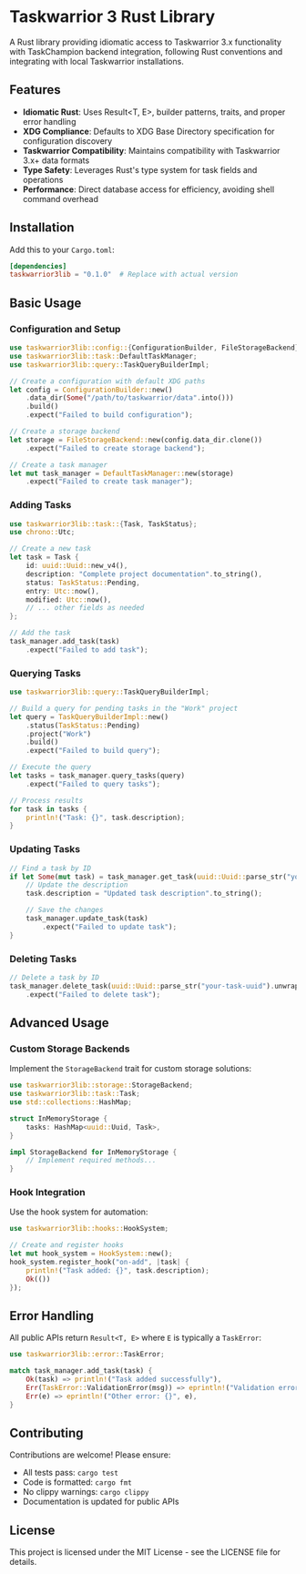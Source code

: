 # Taskwarrior 3 Rust Library

A Rust library providing idiomatic access to Taskwarrior 3.x functionality with TaskChampion backend integration, following Rust conventions and integrating with local Taskwarrior installations.

## Features

- **Idiomatic Rust**: Uses Result<T, E>, builder patterns, traits, and proper error handling
- **XDG Compliance**: Defaults to XDG Base Directory specification for configuration discovery
- **Taskwarrior Compatibility**: Maintains compatibility with Taskwarrior 3.x+ data formats
- **Type Safety**: Leverages Rust's type system for task fields and operations
- **Performance**: Direct database access for efficiency, avoiding shell command overhead

## Installation

Add this to your `Cargo.toml`:

```toml
[dependencies]
taskwarrior3lib = "0.1.0"  # Replace with actual version
```

## Basic Usage

### Configuration and Setup

```rust
use taskwarrior3lib::config::{ConfigurationBuilder, FileStorageBackend};
use taskwarrior3lib::task::DefaultTaskManager;
use taskwarrior3lib::query::TaskQueryBuilderImpl;

// Create a configuration with default XDG paths
let config = ConfigurationBuilder::new()
    .data_dir(Some("/path/to/taskwarrior/data".into()))
    .build()
    .expect("Failed to build configuration");

// Create a storage backend
let storage = FileStorageBackend::new(config.data_dir.clone())
    .expect("Failed to create storage backend");

// Create a task manager
let mut task_manager = DefaultTaskManager::new(storage)
    .expect("Failed to create task manager");
```

### Adding Tasks

```rust
use taskwarrior3lib::task::{Task, TaskStatus};
use chrono::Utc;

// Create a new task
let task = Task {
    id: uuid::Uuid::new_v4(),
    description: "Complete project documentation".to_string(),
    status: TaskStatus::Pending,
    entry: Utc::now(),
    modified: Utc::now(),
    // ... other fields as needed
};

// Add the task
task_manager.add_task(task)
    .expect("Failed to add task");
```

### Querying Tasks

```rust
use taskwarrior3lib::query::TaskQueryBuilderImpl;

// Build a query for pending tasks in the "Work" project
let query = TaskQueryBuilderImpl::new()
    .status(TaskStatus::Pending)
    .project("Work")
    .build()
    .expect("Failed to build query");

// Execute the query
let tasks = task_manager.query_tasks(query)
    .expect("Failed to query tasks");

// Process results
for task in tasks {
    println!("Task: {}", task.description);
}
```

### Updating Tasks

```rust
// Find a task by ID
if let Some(mut task) = task_manager.get_task(uuid::Uuid::parse_str("your-task-uuid").unwrap()) {
    // Update the description
    task.description = "Updated task description".to_string();

    // Save the changes
    task_manager.update_task(task)
        .expect("Failed to update task");
}
```

### Deleting Tasks

```rust
// Delete a task by ID
task_manager.delete_task(uuid::Uuid::parse_str("your-task-uuid").unwrap())
    .expect("Failed to delete task");
```

## Advanced Usage

### Custom Storage Backends

Implement the `StorageBackend` trait for custom storage solutions:

```rust
use taskwarrior3lib::storage::StorageBackend;
use taskwarrior3lib::task::Task;
use std::collections::HashMap;

struct InMemoryStorage {
    tasks: HashMap<uuid::Uuid, Task>,
}

impl StorageBackend for InMemoryStorage {
    // Implement required methods...
}
```

### Hook Integration

Use the hook system for automation:

```rust
use taskwarrior3lib::hooks::HookSystem;

// Create and register hooks
let mut hook_system = HookSystem::new();
hook_system.register_hook("on-add", |task| {
    println!("Task added: {}", task.description);
    Ok(())
});
```

## Error Handling

All public APIs return `Result<T, E>` where `E` is typically a `TaskError`:

```rust
use taskwarrior3lib::error::TaskError;

match task_manager.add_task(task) {
    Ok(task) => println!("Task added successfully"),
    Err(TaskError::ValidationError(msg)) => eprintln!("Validation error: {}", msg),
    Err(e) => eprintln!("Other error: {}", e),
}
```

## Contributing

Contributions are welcome! Please ensure:

- All tests pass: `cargo test`
- Code is formatted: `cargo fmt`
- No clippy warnings: `cargo clippy`
- Documentation is updated for public APIs

## License

This project is licensed under the MIT License - see the LICENSE file for details.
